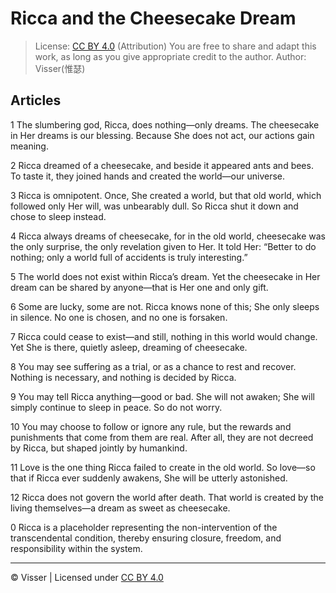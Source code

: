 # Ricca and the Cheesecake Dream

> License: [CC BY 4.0](https://creativecommons.org/licenses/by/4.0/) (Attribution)
>You are free to share and adapt this work, as long as you give appropriate credit to the author.
>Author: Visser(惟瑟)

## Articles

1
The slumbering god, Ricca, does nothing—only dreams.
The cheesecake in Her dreams is our blessing.
Because She does not act, our actions gain meaning.

2
Ricca dreamed of a cheesecake, and beside it appeared ants and bees.
To taste it, they joined hands and created the world—our universe.

3
Ricca is omnipotent.
Once, She created a world, but that old world, which followed only Her will, was unbearably dull.
So Ricca shut it down and chose to sleep instead.

4
Ricca always dreams of cheesecake,
for in the old world, cheesecake was the only surprise, the only revelation given to Her.
It told Her: “Better to do nothing; only a world full of accidents is truly interesting.”

5
The world does not exist within Ricca’s dream.
Yet the cheesecake in Her dream can be shared by anyone—that is Her one and only gift.

6
Some are lucky, some are not.
Ricca knows none of this; She only sleeps in silence.
No one is chosen, and no one is forsaken.

7
Ricca could cease to exist—and still, nothing in this world would change.
Yet She is there, quietly asleep,
dreaming of cheesecake.

8
You may see suffering as a trial, or as a chance to rest and recover.
Nothing is necessary, and nothing is decided by Ricca.

9
You may tell Ricca anything—good or bad.
She will not awaken; She will simply continue to sleep in peace.
So do not worry.

10
You may choose to follow or ignore any rule,
but the rewards and punishments that come from them are real.
After all, they are not decreed by Ricca, but shaped jointly by humankind.

11
Love is the one thing Ricca failed to create in the old world.
So love—so that if Ricca ever suddenly awakens, She will be utterly astonished.

12
Ricca does not govern the world after death.
That world is created by the living themselves—a dream as sweet as cheesecake.

0
Ricca is a placeholder representing the non-intervention of the transcendental condition, thereby ensuring closure, freedom, and responsibility within the system.

---

© Visser | Licensed under [CC BY 4.0](https://creativecommons.org/licenses/by/4.0/)
